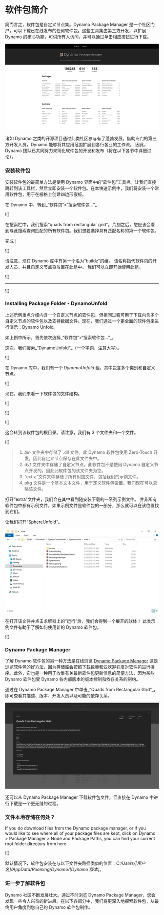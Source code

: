 # 软件包简介

简而言之，软件包是自定义节点集。Dynamo Package Manager 是一个社区门户，可以下载已在线发布的任何软件包。这些工具集由第三方开发，以扩展 Dynamo 的核心功能，可供所有人访问，并可以通过单击相应按钮进行下载。

![](../images/6-2/1/dpm.jpg)

诸如 Dynamo 之类的开源项目通过此类社区参与有了蓬勃发展。借助专门的第三方开发人员，Dynamo 能够将其应用范围扩展到各行各业的工作流。 因此，Dynamo 团队已共同努力来简化软件包的开发和发布（将在以下各节中详细讨论）。

### 安装软件包

安装软件包的最简单方法是使用 Dynamo 界面中的“软件包”工具栏。让我们直接跳转到该工具栏，然后立即安装一个软件包。在本快速示例中，我们将安装一个常用软件包，用于在栅格上创建四边形嵌板。

在 Dynamo 中，转到_“软件包”>“搜索软件包...”_

![]

在搜索栏中，我们搜索“quads from rectangular grid”。片刻之后，您应该会看到与此搜索查询匹配的所有软件包。我们想要选择具有匹配名称的第一个软件包。

完成！

![]

请注意，现在 Dynamo 库中有另一个名为“buildz”的组。 该名称指代软件包的开发人员，并且自定义节点将放置在此组中。 我们可以立即开始使用此组。

![]

************

![]

### Installing Package Folder - DynamoUnfold

上述示例重点介绍内含一个自定义节点的软件包，但相同过程可用于下载内含多个自定义节点的软件包以及支持数据文件。现在，我们通过一个更全面的软件包来进行演示：Dynamo Unfold。

如上例中所示，首先依次选择_“软件包”>“搜索软件包...”_。

这次，我们搜索_“DynamoUnfold”_（一个字词，注意大写）。

![]

在 Dynamo 库中，我们有一个 _DynamoUnfold_ 组，其中包含多个类别和自定义节点。

![]

现在，我们来看一下软件包的文件结构。

![]

![]

![]

这会转到该软件包的根目录。请注意，我们有 3 个文件夹和一个文件。

![]

> 1. _bin_ 文件夹中存储了 .dll 文件。此 Dynamo 软件包使用 Zero-Touch 开发，因此自定义节点保存在此文件夹中。
> 2. _dyf_ 文件夹中存储了自定义节点。此软件包不是使用 Dynamo 自定义节点开发的，因此此软件包的该文件夹为空。
> 3. “extra”文件夹中存储了所有附加文件，包括我们的示例文件。
> 4. pkg 文件是一个基本文本文件，用于定义软件包设置。我们现在可以忽略该文件。

打开“extra”文件夹，我们会在其中看到随安装下载的一系列示例文件。 并非所有软件包中都有示例文件，如果示例文件是软件包的一部分，那么就可以在该位置找到它们。

让我们打开“SphereUnfold”。

![](../images/6-2/1/rd2.jpg)

在打开该文件并点击求解器上的“运行”后，我们会得到一个展开的球体！ 此类示例文件有助于了解如何使用新的 Dynamo 软件包。

![]

### Dynamo Package Manager

了解 Dynamo 软件包的另一种方法是在线浏览 [Dynamo Package Manager](。) 这是浏览软件包的好方法，因为存储库会按照下载数量和受欢迎程度对软件包进行排序。此外，它也是一种用于收集有关最新软件包更新信息的简便方法，因为某些 Dynamo 软件包受 Dynamo 各内部版本的版本控制和依存关系的制约。

通过在 Dynamo Package Manager 中单击_“Quads from Rectangular Grid”_，即可查看其描述、版本、开发人员以及可能的依存关系。

![](../images/6-2/1/dpm2.jpg)

还可以从 Dynamo Package Manager 下载软件包文件，但直接在 Dynamo 中进行下载是一个更无缝的过程。

### 文件本地存储在何处？

If you do download files from the Dynamo package manager, or if you would like to see where all of your package files are kept, click on Dynamo > Package Manager > Node and Package Paths, you can find your current root folder directory from here.

![]

默认情况下，软件包安装在与以下文件夹路径类似的位置：_C:/Users/[用户名]/AppData/Roaming/Dynamo/[Dynamo 版本]_。

### 进一步了解软件包

Dynamo 社区不断发展壮大。通过不时浏览 Dynamo Package Manager，您会发现一些令人兴奋的新进展。在以下各部分中，我们将更深入地探索软件包，从最终用户角度到您自己的 Dynamo 软件包制作。

